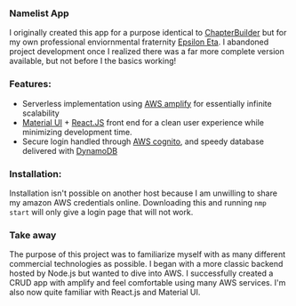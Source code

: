 ### Namelist App
I originally created this app for a purpose identical to [ChapterBuilder](https://chapterbuilder.com/) but for my own professional enviornmental fraternity [Epsilon Eta](https://epsilonetaucberkeley.com/). I abandoned project development once I realized there was a far more complete version available, but not before I the basics working!

### Features:
- Serverless implementation using [AWS amplify](https://aws-amplify.github.io/) for essentially infinite scalability
- [Material UI](https://material-ui.com/) + [React.JS](https://reactjs.org/) front end for a clean user experience while minimizing development time. 
- Secure login handled through [AWS cognito](https://docs.aws.amazon.com/cognito/latest/developerguide/what-is-amazon-cognito.html), and speedy database delivered with [DynamoDB](https://docs.aws.amazon.com/amazondynamodb/latest/developerguide/Introduction.html)

### Installation:
Installation isn't possible on another host because I am unwilling to share my amazon AWS credentials online. Downloading this and running `nmp start` will only give a login page that will not work.

### Take away
The purpose of this project was to familiarize myself with as many different commercial technologies as possible. I began with a more classic backend hosted by Node.js but wanted to dive into AWS. I successfully created a CRUD app with amplify and feel comfortable using many AWS services. I'm also now quite familiar with React.js and Material UI. 
